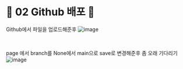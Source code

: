# 🎃 02 Github 배포 🎃
Github에서 파일을 업로드해준후
![image](https://github.com/limhyerin/TIL/assets/70150896/bd1ac9fb-d3e1-4cb5-8289-40aebb36901e)

<br/>

page 에서 branch를 None에서 main으로 save로 변경해준후 좀 오래 기다리기
![image](https://github.com/limhyerin/TIL/assets/70150896/6a7f11d2-0a56-4697-844f-279a91ddb749)
